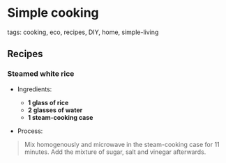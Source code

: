 # Simple cooking

tags: cooking, eco, recipes, DIY, home, simple-living

## Recipes

### Steamed white rice

* Ingredients:
  * **1 glass of rice**
  * **2 glasses of water**
  * **1 steam-cooking case**


* Process: 

> Mix homogenously and microwave in the steam-cooking case for 11 minutes. Add the mixture of sugar, salt and vinegar afterwards.